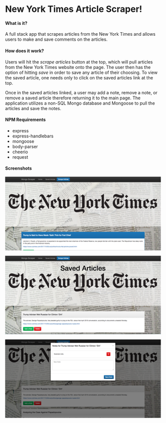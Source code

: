 # New York Times Article Scraper!

#### What is it?

A full stack app that scrapes articles from the New York Times and allows users to make and save comments on the articles.

#### How does it work?
Users will hit the _scrape articles_ button at the top, which will pull articles from the New York Times website onto the page. The user then has the option of hitting _save_ in order to save any article of their choosing. To view the saved article, one needs only to click on the saved articles link at the top. 

Once in the saved articles linked, a user may add a note, remove a note, or remove a saved article therefore returning it to the main page. The application utilizes a non-SQL Mongo database and Mongoose to pull the articles and save the notes. 

#### NPM Requirements
* express
* express-handlebars
* mongoose
* body-parser
* cheerio
* request

#### Screenshots

![Main Page View](/public/assets/images/front.png)

![Saved Page View](/public/assets/images/saved.png)

![Notes View](/public/assets/images/notes.png)
